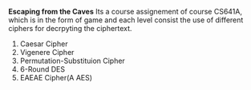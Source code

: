 **Escaping from the Caves** 
Its a course assignement of course CS641A, which is in the form of game and each level consist the use of different ciphers for decrpyting the ciphertext. 
1) Caesar Cipher
2) Vigenere Cipher
3) Permutation-Substituion Cipher
4) 6-Round DES
5) EAEAE Cipher(A AES)
